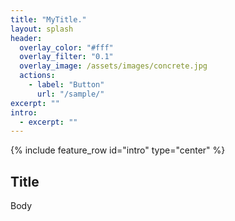 ```yaml
---
title: "MyTitle."
layout: splash
header:
  overlay_color: "#fff"
  overlay_filter: "0.1"
  overlay_image: /assets/images/concrete.jpg
  actions:
    - label: "Button"
      url: "/sample/"
excerpt: ""
intro:
  - excerpt: ""
---
```

{% include feature_row id="intro" type="center" %}

## Title

Body

